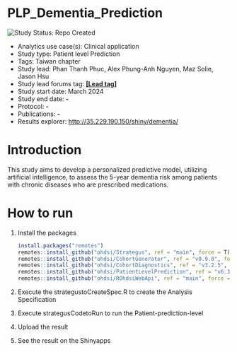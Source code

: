 # PLP_Dementia_Prediction

<img src="https://img.shields.io/badge/Study%20Status-Repo%20Created-lightgray.svg" alt="Study Status: Repo Created"/>

-   Analytics use case(s): Clinical application
-   Study type: Patient level Prediction
-   Tags: Taiwan chapter
-   Study lead: Phan Thanh Phuc, Alex Phung-Anh Nguyen, Maz Solie, Jason Hsu
-   Study lead forums tag: [**[Lead tag]**](https://forums.ohdsi.org/u/%5BLead%20tag%5D)
-   Study start date: March 2024
-   Study end date: **-**
-   Protocol: **-**
-   Publications: **-**
-   Results explorer: <http://35.229.190.150/shiny/dementia/>

# Introduction

This study aims to develop a personalized predictive model, utilizing artificial intelligence, to assess the 5-year dementia risk among patients with chronic diseases who are prescribed medications.

# How to run

1.  Install the packages

    ``` R
    install.packages("remotes")
    remotes::install_github("ohdsi/Strategus", ref = "main", force = T)
    remotes::install_github("ohdsi/CohortGenerator", ref = "v0.9.0", force = T)
    remotes::install_github("ohdsi/CohortDiagnostics", ref = "v3.2.5", force = T)
    remotes::install_github("ohdsi/PatientLevelPrediction", ref = "v6.3.6", force = TRUE)
    remotes::install_github("ohdsi/ROhdsiWebApi", ref = "main", force = TRUE)
    ```

2.  Execute the strategustoCreateSpec.R to create the Analysis Specification

3.  Execute strategusCodetoRun to run the Patient-prediction-level

4.  Upload the result

5.  See the result on the Shinyapps

# 
